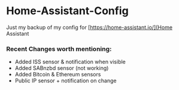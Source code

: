 # Home-Assistant-Config

Just my backup of my config for [https://home-assistant.io/](Home Assistant

### Recent Changes worth mentioning:

* Added ISS sensor & notification when visible
* Added SABnzbd sensor (not working)
* Added Bitcoin & Ethereum sensors
* Public IP sensor + notification on change
